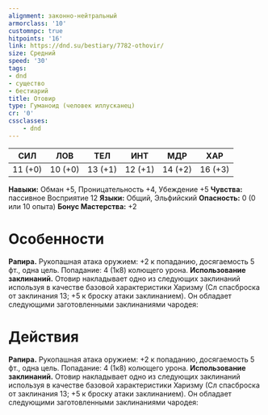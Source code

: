 ```yaml
---
alignment: законно-нейтральный
armorclass: '10'
customnpc: true
hitpoints: '16'
link: https://dnd.su/bestiary/7782-othovir/
size: Средний
speed: '30'
tags:
- dnd
- существо
- бестиарий
title: Отовир
type: Гуманоид (человек иллусканец)
cr: '0'
cssclasses:
    - dnd
---
```



| СИЛ | ЛОВ | ТЕЛ | ИНТ | МДР | ХАР |
|---|---|---|---|---|---|
| 11 (+0) | 10 (+0) | 13 (+1) | 12 (+1) | 14 (+2) | 16 (+3) |
**Навыки:** Обман +5, Проницательность +4, Убеждение +5
**Чувства:** пассивное Восприятие 12
**Языки:** Общий, Эльфийский
**Опасность:** 0 (0 или 10 опыта)
**Бонус Мастерства:** +2


# Особенности
**Рапира.** Рукопашная атака оружием: +2 к попаданию, досягаемость 5 фт., одна цель. Попадание: 4 (1к8) колющего урона.
**Использование заклинаний.** Отовир накладывает одно из следующих заклинаний используя в качестве базовой характеристики Харизму (Сл спасброска от заклинания 13; +5 к броску атаки заклинанием). Он обладает следующими заготовленными заклинаниями чародея:


# Действия
**Рапира.** Рукопашная атака оружием: +2 к попаданию, досягаемость 5 фт., одна цель. Попадание: 4 (1к8) колющего урона.
**Использование заклинаний.** Отовир накладывает одно из следующих заклинаний используя в качестве базовой характеристики Харизму (Сл спасброска от заклинания 13; +5 к броску атаки заклинанием). Он обладает следующими заготовленными заклинаниями чародея: